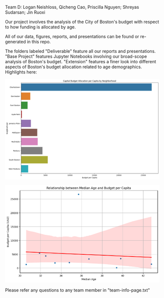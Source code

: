 Team D: Logan Neishloss, Qicheng Cao, Priscilla Nguyen; Shreyas Sudarsan; Jin Ruoxi

Our project involves the analysis of the City of Boston's budget with respect to how funding is allocated by age.

All of our data, figures, reports, and presentations can be found or re-generated in this repo.

The folders labeled "Deliverable" feature all our reports and presentations.
"Base Project" features Jupyter Notebooks involving our broad-scope analysis of Boston's budget.
"Extension" features a finer look into different aspects of Boston's budget allocation related to age demographics. Highlights here:

![1](https://github.com/BU-Spark/ds-boston-city-budget/blob/my-feature-team-d/fa23-team-d/Selected%20Figures/Capital_Budget_Allocation_Neighborhoods.png)

![2](https://github.com/BU-Spark/ds-boston-city-budget/blob/my-feature-team-d/fa23-team-d/Selected%20Figures/Median_Age_Neighborhoods.png)

Please refer any questions to any team member in "team-info-page.txt"
